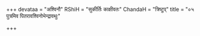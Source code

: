 +++
devataa = "अश्विनौ"
RShiH = "सुकीर्तिः काक्षीवतः"
ChandaH = "त्रिष्टुप्"
title = "०५ पुत्रमिव पितरावश्विनोभेन्द्रावथुः"

+++
